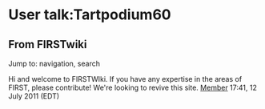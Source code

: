 # User talk:Tartpodium60

## From FIRSTwiki

Jump to: navigation, search

Hi and welcome to FIRSTWIki. If you have any expertise in the areas of FIRST, please contribute! We're looking to revive this site. [Member](User:Member "User:Member") 17:41, 12 July 2011 (EDT)

